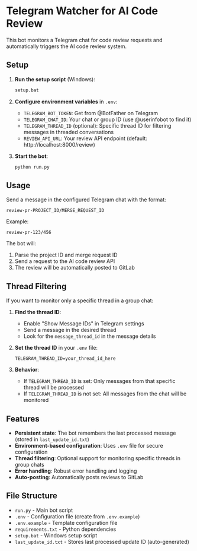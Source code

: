 # Telegram Watcher for AI Code Review

This bot monitors a Telegram chat for code review requests and automatically triggers the AI code review system.

## Setup

1. **Run the setup script** (Windows):

   ```bash
   setup.bat
   ```

2. **Configure environment variables** in `.env`:

   - `TELEGRAM_BOT_TOKEN`: Get from @BotFather on Telegram
   - `TELEGRAM_CHAT_ID`: Your chat or group ID (use @userinfobot to find it)
   - `TELEGRAM_THREAD_ID` (optional): Specific thread ID for filtering messages in threaded conversations
   - `REVIEW_API_URL`: Your review API endpoint (default: http://localhost:8000/review)

3. **Start the bot**:
   ```bash
   python run.py
   ```

## Usage

Send a message in the configured Telegram chat with the format:

```
review-pr-PROJECT_ID/MERGE_REQUEST_ID
```

Example:

```
review-pr-123/456
```

The bot will:

1. Parse the project ID and merge request ID
2. Send a request to the AI code review API
3. The review will be automatically posted to GitLab

## Thread Filtering

If you want to monitor only a specific thread in a group chat:

1. **Find the thread ID**:
   - Enable "Show Message IDs" in Telegram settings
   - Send a message in the desired thread
   - Look for the `message_thread_id` in the message details
2. **Set the thread ID** in your `.env` file:

   ```
   TELEGRAM_THREAD_ID=your_thread_id_here
   ```

3. **Behavior**:
   - If `TELEGRAM_THREAD_ID` is set: Only messages from that specific thread will be processed
   - If `TELEGRAM_THREAD_ID` is not set: All messages from the chat will be monitored

## Features

- **Persistent state**: The bot remembers the last processed message (stored in `last_update_id.txt`)
- **Environment-based configuration**: Uses `.env` file for secure configuration
- **Thread filtering**: Optional support for monitoring specific threads in group chats
- **Error handling**: Robust error handling and logging
- **Auto-posting**: Automatically posts reviews to GitLab

## File Structure

- `run.py` - Main bot script
- `.env` - Configuration file (create from `.env.example`)
- `.env.example` - Template configuration file
- `requirements.txt` - Python dependencies
- `setup.bat` - Windows setup script
- `last_update_id.txt` - Stores last processed update ID (auto-generated)
